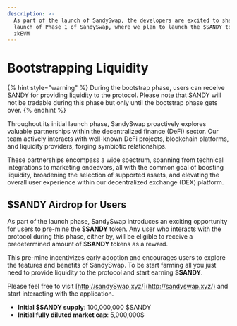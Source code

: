 ```yaml
---
description: >-
  As part of the launch of SandySwap, the developers are excited to share the
  launch of Phase 1 of SandySwap, where we plan to launch the $SANDY token on
  zkEVM
---
```


# Bootstrapping Liquidity

{% hint style="warning" %}
During the bootstrap phase, users can receive SANDY for providing liquidity to the protocol. Please note that SANDY will not be tradable during this phase but only until the bootstrap phase gets over.
{% endhint %}

Throughout its initial launch phase, SandySwap proactively explores valuable partnerships within the decentralized finance (DeFi) sector. Our team actively interacts with well-known DeFi projects, blockchain platforms, and liquidity providers, forging symbiotic relationships.&#x20;

These partnerships encompass a wide spectrum, spanning from technical integrations to marketing endeavors, all with the common goal of boosting liquidity, broadening the selection of supported assets, and elevating the overall user experience within our decentralized exchange (DEX) platform.

## $SANDY Airdrop for Users

As part of the launch phase, SandySwap introduces an exciting opportunity for users to pre-mine the $**SANDY** token. Any user who interacts with the protocol during this phase, either by, will be eligible to receive a predetermined amount of $**SANDY** tokens as a reward.&#x20;

This pre-mine incentivizes early adoption and encourages users to explore the features and benefits of SandySwap. To be start farming all you just need to provide liquidity to the protocol and start earning $**SANDY**.

Please feel free to visit [http://sandySwap.xyz/](http://sandyswap.xyz/) and start interacting with the application.

* **Initial $SANDY supply**: 100,000,000 $SANDY
* **Initial fully diluted market cap**: 5,000,000$
